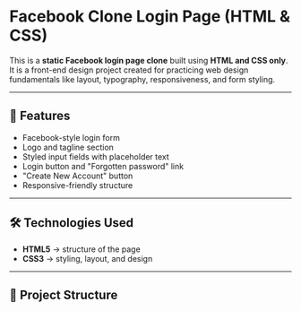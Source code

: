 # Facebook Clone Login Page (HTML & CSS)

This is a **static Facebook login page clone** built using **HTML and CSS only**.  
It is a front-end design project created for practicing web design fundamentals like layout, typography, responsiveness, and form styling.  

---

## 🚀 Features
- Facebook-style login form  
- Logo and tagline section  
- Styled input fields with placeholder text  
- Login button and "Forgotten password" link  
- "Create New Account" button  
- Responsive-friendly structure  

---

## 🛠️ Technologies Used
- **HTML5** → structure of the page  
- **CSS3** → styling, layout, and design  

---

## 📂 Project Structure
